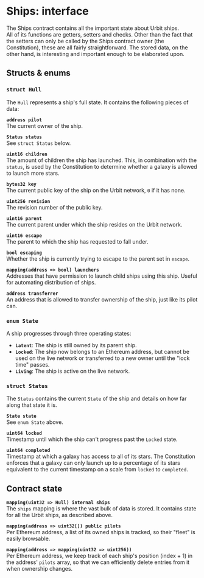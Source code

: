 
# Ships: interface

The Ships contract contains all the important state about Urbit ships.  
All of its functions are getters, setters and checks. Other than the fact that the setters can only be called by the Ships contract owner (the Constitution), these are all fairly straightforward. The stored data, on the other hand, is interesting and important enough to be elaborated upon.

## Structs & enums

### `struct Hull`

The `Hull` represents a ship's full state. It contains the following pieces of data:

**`address pilot`**  
The current owner of the ship.

**`Status status`**  
See `struct Status` below.

**`uint16 children`**  
The amount of children the ship has launched. This, in combination with the `status`, is used by the Constitution to determine whether a galaxy is allowed to launch more stars.

**`bytes32 key`**  
The current public key of the ship on the Urbit network, `0` if it has none.

**`uint256 revision`**  
The revision number of the public key.

**`uint16 parent`**  
The current parent under which the ship resides on the Urbit network.

**`uint16 escape`**  
The parent to which the ship has requested to fall under.

**`bool escaping`**  
Whether the ship is currently trying to escape to the parent set in `escape`.

**`mapping(address => bool) launchers`**  
Addresses that have permission to launch child ships using this ship. Useful for automating distribution of ships.

**`address transferrer`**  
An address that is allowed to transfer ownership of the ship, just like its pilot can.

### `enum State`

A ship progresses through three operating states:

- **`Latent`**: The ship is still owned by its parent ship.
- **`Locked`**: The ship now belongs to an Ethereum address, but cannot be used on the live network or transferred to a new owner until the "lock time" passes.
- **`Living`**: The ship is active on the live network.

### `struct Status`

The `Status` contains the current `State` of the ship and details on how far along that state it is.

**`State state`**  
See `enum State` above.

**`uint64 locked`**  
Timestamp until which the ship can't progress past the `Locked` state.

**`uint64 completed`**  
Timestamp at which a galaxy has access to all of its stars. The Constitution enforces that a galaxy can only launch up to a percentage of its stars equivalent to the current timestamp on a scale from `locked` to `completed`.

## Contract state

**`mapping(uint32 => Hull) internal ships`**  
The `ships` mapping is where the vast bulk of data is stored. It contains state for all the Urbit ships, as described above.

**`mapping(address => uint32[]) public pilots`**  
Per Ethereum address, a list of its owned ships is tracked, so their "fleet" is easily browsable.

**`mapping(address => mapping(uint32 => uint256))`**  
Per Ethereum address, we keep track of each ship's position (index + 1) in the address' `pilots` array, so that we can efficiently delete entries from it when ownership changes.
